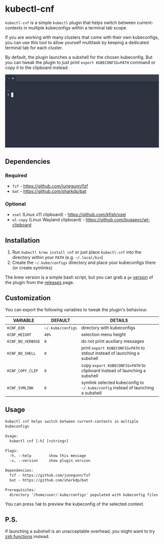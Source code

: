 # kubectl-cnf

`kubectl-cnf` is a simple `kubectl` plugin that helps switch between current-contexts in multiple kubeconfigs within a terminal tab scope.

If you are working with many clusters that come with their own kubeconfigs, you can use this tool to allow yourself multitask by keeping a dedicated terminal tab for each cluster.

By default, the plugin launches a subshell for the chosen kubeconfig. But you can tweak the plugin to just print `export KUBECONFIG=PATH` command or copy it to the clipboard instead.

![kubectl-cnf demo GIF](img/demo-1.gif)

## Dependencies

### Required

* `fzf` - https://github.com/junegunn/fzf
* `bat` - https://github.com/sharkdp/bat

### Optional

* `xsel` (Linux x11 clipboard) - https://github.com/kfish/xsel
* `wl-copy` (Linux Wayland clipboard) - https://github.com/bugaevc/wl-clipboard

## Installation

1. Run `kubectl krew install cnf` or just place `kubectl-cnf` into the directory within your `PATH` (e.g. `~/.local/bin`)
2. Create the `~/.kube/configs` directory and place your kubeconfigs there (or create symlinks)

The krew version is a simple bash script, but you can grab a `go` [version](https://github.com/hedgieinsocks/kubectl-cnf/tree/main/go) of the plugin from the [releases](https://github.com/hedgieinsocks/kubectl-cnf/releases) page.

## Customization

You can export the following variables to tweak the plugin's behaviour.

| VARIABLE          | DEFAULT           | DETAILS                                                                         |
|-------------------|-------------------|---------------------------------------------------------------------------------|
| `KCNF_DIR`        | `~/.kube/configs` | directory with kubeconfigs                                                      |
| `KCNF_HEIGHT`     | `40%`             | selection menu height                                                           |
| `KCNF_NO_VERBOSE` | `0`               | do not print auxiliary messages                                                 |
| `KCNF_NO_SHELL`   | `0`               | print `export KUBECONFIG=PATH` to stdout instead of launching a subshell        |
| `KCNF_COPY_CLIP`  | `0`               | copy `export KUBECONFIG=PATH` to clipboard instead of launching a subshell      |
| `KCNF_SYMLINK`    | `0`               | symlink selected kubeconfig to `~/.kube/config` instead of launching a subshell |

## Usage

```
kubectl cnf helps switch between current-contexts in multiple kubeconfigs

Usage:
  kubectl cnf [-h] [<string>]

Flags:
  -h, --help        show this message
  -v, --version     show plugin version

Dependencies:
  fzf - https://github.com/junegunn/fzf
  bat - https://github.com/sharkdp/bat

Prerequisites:
  directory '/home/user/.kube/configs' populated with kubeconfig files
```

You can press `TAB` to preview the kubeconfig of the selected context.

## P.S.

If launching a subshell is an unacceptable overhead, you might want to try [zsh functions](https://github.com/hedgieinsocks/kubectl-cnf/blob/main/zsh.sh) instead.
